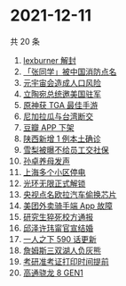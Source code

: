 # 2021-12-11

共 20 条

<!-- BEGIN ZHIHUSEARCH -->
<!-- 最后更新时间 Sat Dec 11 2021 08:38:54 GMT+0800 (China Standard Time) -->
1. [lexburner 解封](https://www.zhihu.com/search?q=lex)
1. [「张同学」被中国消防点名](https://www.zhihu.com/search?q=张同学)
1. [元宇宙会造成人口风险](https://www.zhihu.com/search?q=元宇宙)
1. [立陶宛总统邀美国驻军](https://www.zhihu.com/search?q=立陶宛)
1. [原神获 TGA 最佳手游 ](https://www.zhihu.com/search?q=原神)
1. [尼加拉瓜与台湾断交](https://www.zhihu.com/search?q=尼加拉瓜)
1. [豆瓣 APP 下架](https://www.zhihu.com/search?q=豆瓣)
1. [陕西新增 1 例本土确诊](https://www.zhihu.com/search?q=陕西疫情)
1. [雪梨被曝不给员工交社保](https://www.zhihu.com/search?q=雪梨)
1. [孙卓养母发声](https://www.zhihu.com/search?q=孙卓)
1. [上海多个小区停电](https://www.zhihu.com/search?q=上海停电)
1. [光环无限正式解锁](https://www.zhihu.com/search?q=光环无限)
1. [央视点名欧拉汽车偷换芯片](https://www.zhihu.com/search?q=欧拉好猫)
1. [美团外卖骑手端 App 故障](https://www.zhihu.com/search?q=美团外卖)
1. [研究生猝死校方通报](https://www.zhihu.com/search?q=研究生猝死)
1. [邱泽许玮甯官宣结婚](https://www.zhihu.com/search?q=邱泽)
1. [一人之下 590 话更新](https://www.zhihu.com/search?q=一人之下)
1. [詹姆斯三双湖人负灰熊](https://www.zhihu.com/search?q=湖人)
1. [考研准考证打印时间提前](https://www.zhihu.com/search?q=考研准考证)
1. [高通骁龙 8 GEN1](https://www.zhihu.com/search?q=骁龙8GEN1)
<!-- END ZHIHUSEARCH -->
